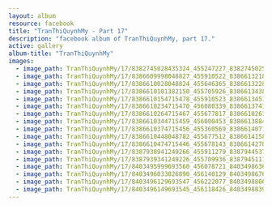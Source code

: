 ```yaml
---
layout: album
resource: facebook
title: "TranThiQuynhMy - Part 17"
description: "facebook album of TranThiQuynhMy, part 17."
active: gallery
album-title: "TranThiQuynhMy"
images:
  - image_path: TranThiQuynhMy/17/8382745028435324_455247227_8382745025101991_687712388817483037_n.jpg
  - image_path: TranThiQuynhMy/17/8386609998048827_455910522_8386613218048505_7937113975107303318_n.jpg
  - image_path: TranThiQuynhMy/17/8386610028048824_455646365_8386613228048504_2391494899115115586_n.jpg
  - image_path: TranThiQuynhMy/17/8386610101382150_455705926_8386613438048483_7417965711673293695_n.jpg
  - image_path: TranThiQuynhMy/17/8386610154715478_455910523_8386613451381815_384704413924180238_n.jpg
  - image_path: TranThiQuynhMy/17/8386610234715470_456080339_8386613741381786_6238103823577116487_n.jpg
  - image_path: TranThiQuynhMy/17/8386610264715467_455677817_8386610261382134_1650056340388588179_n.jpg
  - image_path: TranThiQuynhMy/17/8386610344715459_456000453_8386613884715105_7022273006340983123_n.jpg
  - image_path: TranThiQuynhMy/17/8386610374715456_455360569_8386614071381753_2506927476542275534_n.jpg
  - image_path: TranThiQuynhMy/17/8386610448048782_455677512_8386614158048411_8434068389592817164_n.jpg
  - image_path: TranThiQuynhMy/17/8386610474715446_455678143_8386614278048399_6790047892620353444_n.jpg
  - image_path: TranThiQuynhMy/17/8387938941249266_455911279_8387944537915373_7680615626885237444_n.jpg
  - image_path: TranThiQuynhMy/17/8387939341249226_455709936_8387945111248649_4773938962616260642_n.jpg
  - image_path: TranThiQuynhMy/17/8403495999693560_456078721_8403498636359963_4543953716758897024_n.jpg
  - image_path: TranThiQuynhMy/17/8403496033026890_456140129_8403498676359959_1491194795193696337_n.jpg
  - image_path: TranThiQuynhMy/17/8403496129693547_456222077_8403498806359946_4329138035765456365_n.jpg
  - image_path: TranThiQuynhMy/17/8403496149693545_456118426_8403498839693276_5165378893832511557_n.jpg
---
```

